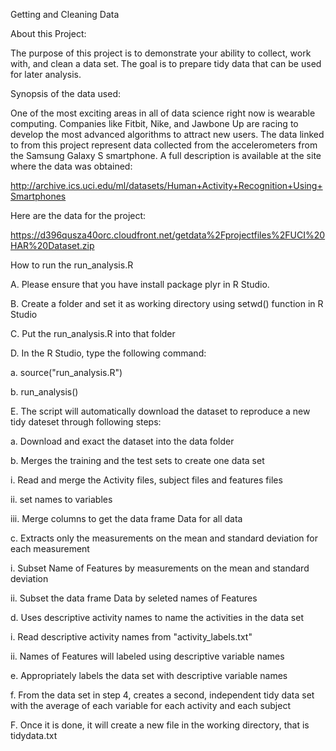Getting and Cleaning Data


About this Project:

The purpose of this project is to demonstrate your ability to collect, work with, and clean a data set. The goal is to prepare tidy data that can be used for later analysis. 


Synopsis of the data used:  

One of the most exciting areas in all of data science right now is wearable computing. Companies like Fitbit, Nike, and Jawbone Up are racing to develop the most advanced algorithms to attract new users. The data linked to from this project represent data collected from the accelerometers from the Samsung Galaxy S smartphone. A full description is available at the site where the data was obtained: 

http://archive.ics.uci.edu/ml/datasets/Human+Activity+Recognition+Using+Smartphones 

Here are the data for the project: 

https://d396qusza40orc.cloudfront.net/getdata%2Fprojectfiles%2FUCI%20HAR%20Dataset.zip 

 

How to run the run_analysis.R

A. Please ensure that you have install package plyr in R Studio. 


B. Create a folder and set it as working directory using setwd() function in R Studio


C. Put the run_analysis.R into that folder


D. In the R Studio, type the following command:

a.	source("run_analysis.R")

b.	run_analysis()


E. The script will automatically download the dataset to reproduce a new tidy dateset through following steps:

a. 	Download and exact the dataset into the data folder

b. 	Merges the training and the test sets to create one data set

i.	Read and merge the Activity files, subject files and features files

ii.	set names to variables

iii.	Merge columns to get the data frame Data for all data

c. 	Extracts only the measurements on the mean and standard deviation for each measurement

i. 	Subset Name of Features by measurements on the mean and standard deviation

ii.	Subset the data frame Data by seleted names of Features

d. 	Uses descriptive activity names to name the activities in the data set

i. 	Read descriptive activity names from "activity_labels.txt"

ii. 	Names of Features will labeled using descriptive variable names

e.	Appropriately labels the data set with descriptive variable names

f.	From the data set in step 4, creates a second, independent tidy data set with the average of each variable for each activity and each subject

F.	Once it is done, it will create a new file in the working directory, that is tidydata.txt


